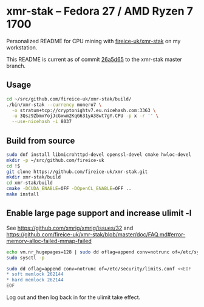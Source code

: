 # xmr-stak – Fedora 27 / AMD Ryzen 7 1700

Personalized README for CPU mining with [fireice-uk/xmr-stak](https://github.com/fireice-uk/xmr-stak) on my workstation.

This README is current as of commit [26a5d65](https://github.com/ctsrc/xmr-stak/commit/26a5d65f12b2f19a0a3ece39a2bc64718796367b) to the xmr-stak master branch.

## Usage

```sh
cd ~/src/github.com/fireice-uk/xmr-stak/build/
./bin/xmr-stak --currency monero7 \
  -o stratum+tcp://cryptonightv7.eu.nicehash.com:3363 \
  -u 3Qsz9ZbmxYojJcGxwm2KqG631yA38wt7gY.CPU -p x -r '' \
  --use-nicehash -i 8037
```

## Build from source

```bash
sudo dnf install libmicrohttpd-devel openssl-devel cmake hwloc-devel
mkdir -p ~/src/github.com/fireice-uk
cd !$
git clone https://github.com/fireice-uk/xmr-stak.git
mkdir xmr-stak/build
cd xmr-stak/build
cmake -DCUDA_ENABLE=OFF -DOpenCL_ENABLE=OFF ..
make install
```

## Enable large page support and increase ulimit -l

See https://github.com/xmrig/xmrig/issues/32 and
https://github.com/fireice-uk/xmr-stak/blob/master/doc/FAQ.md#error-memory-alloc-failed-mmap-failed

```bash
echo vm.nr_hugepages=128 | sudo dd oflag=append conv=notrunc of=/etc/sysctl.conf
sudo sysctl -p

sudo dd oflag=append conv=notrunc of=/etc/security/limits.conf <<EOF
* soft memlock 262144
* hard memlock 262144
EOF
```

Log out and then log back in for the ulimit take effect.

